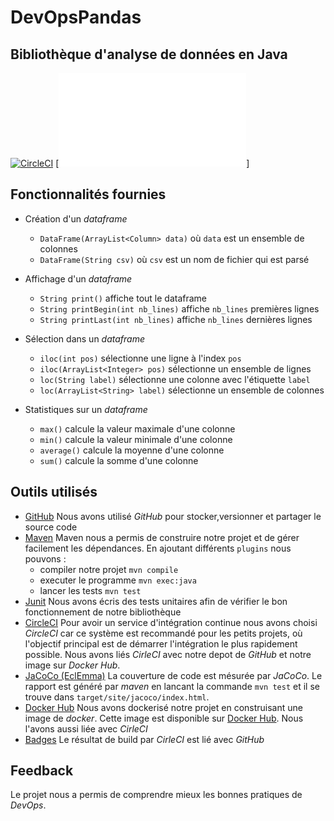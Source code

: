 # DevOpsPandas


## Bibliothèque d'analyse de données en Java

[![CircleCI](https://circleci.com/gh/bengous/DevOpsPandas.svg?style=svg&circle-token=a3cd0e39448c0872c08302ef0f31b070e7d62e69)](https://circleci.com/gh/bengous/DevOpsPandas)
[![JaCoCo](target/site/jacoco/index.html)]

## Fonctionnalités fournies

* Création d'un _dataframe_
    * `DataFrame(ArrayList<Column> data)` où `data` est un ensemble de colonnes
    * `DataFrame(String csv)` où `csv` est un nom de fichier qui est parsé

* Affichage d'un _dataframe_
    * `String print()` affiche tout le dataframe
    * `String printBegin(int nb_lines)` affiche `nb_lines` premières lignes
    * `String printLast(int nb_lines)` affiche `nb_lines` dernières lignes

* Sélection dans un _dataframe_
    * `iloc(int pos)` sélectionne une ligne à l'index `pos`
    * `iloc(ArrayList<Integer> pos)` sélectionne un ensemble de lignes
    * `loc(String label)` sélectionne une colonne avec l'étiquette `label`
    * `loc(ArrayList<String> label)` sélectionne un ensemble de colonnes

* Statistiques sur un _dataframe_
    * `max()` calcule la valeur maximale d'une colonne
    * `min()` calcule la valeur minimale d'une colonne
    * `average()` calcule la moyenne d'une colonne
    * `sum()` calcule la somme d'une colonne

## Outils utilisés

- [GitHub][github_link]
Nous avons utilisé _GitHub_ pour stocker,versionner et partager le source code
- [Maven][maven_link]
Maven nous a permis de construire notre projet et de gérer facilement les
dépendances. En ajoutant différents `plugins` nous pouvons :
    - compiler notre projet `mvn compile`
    - executer le programme `mvn exec:java`
    - lancer les tests `mvn test`        
- [Junit][junit_link]
Nous avons écris des tests unitaires afin de vérifier le bon fonctionnement de
notre bibliothèque
- [CircleCI][circleci_link]
Pour avoir un service d'intégration continue nous avons choisi _CircleCI_ car
ce système est recommandé pour les petits projets, où l'objectif principal est
de démarrer l'intégration le plus rapidement possible. Nous avons liés
_CirleCI_ avec notre depot de _GitHub_ et notre image sur _Docker Hub_.
- [JaCoCo (EclEmma)][jacoco_link]
La couverture de code est mésurée par _JaCoCo_. Le rapport est généré par
_maven_ en lancant la commande `mvn test` et il se trouve dans
`target/site/jacoco/index.html`.
- [Docker Hub][dockerhub_link]
Nous avons dockerisé notre projet en construisant une image de _docker_. Cette
image est disponible sur [Docker Hub][image_link]. Nous l'avons aussi liée avec
_CirleCI_
- [Badges][badges_link]
Le résultat de build par _CirleCI_ est lié avec _GitHub_

## Feedback

Le projet nous a permis de comprendre mieux les bonnes pratiques de _DevOps_.



[github_link]: https://github.com/
[maven_link]: https://maven.apache.org/
[junit_link]: https://junit.org/junit5/
[circleci_link]: https://circleci.com/
[jacoco_link]: https://www.eclemma.org/jacoco/
[dockerhub_link]: https://hub.docker.com/
[badges_link]: https://github.com/badges/
[image_link]: https://hub.docker.com/r/denishod/devopspandas
